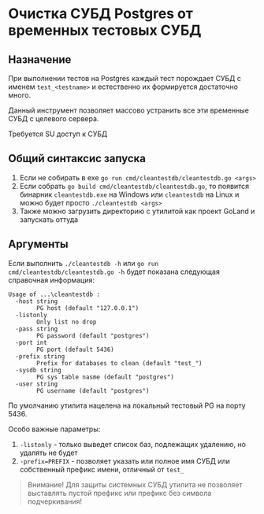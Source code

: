 # Очистка СУБД Postgres от временных тестовых СУБД

## Назначение

При выполнении тестов на Postgres каждый тест
порождает СУБД с именем `test_<testname>` и естественно их формируется
достаточно много.

Данный инструмент позволяет массово устранить все эти временные СУБД с целевого сервера.

Требуется SU доступ к СУБД

## Общий синтаксис запуска

1. Если не собирать в exe `go run cmd/cleantestdb/cleantestdb.go <args>`
2. Если собрать `go build cmd/cleantestdb/cleantestdb.go`, то появится
бинарник `cleantestdb.exe` на Windows или `cleantestdb` на Linux и
можно будет просто `./cleantestdb <args>`
3. Также можно загрузить директорию с утилитой как проект GoLand и запускать оттуда 
   
## Аргументы

Если выполнить `./cleantestdb -h` или `go run cmd/cleantestdb/cleantestdb.go -h` будет
показана следующая справочная информация:

```
Usage of ...\cleantestdb :
  -host string
        PG host (default "127.0.0.1")
  -listonly
        Only list no drop
  -pass string
        PG password (default "postgres")
  -port int
        PG port (default 5436)
  -prefix string
        Prefix for databases to clean (default "test_")
  -sysdb string
        PG sys table nasme (default "postgres")
  -user string
        PG username (default "postgres")

```

По умолчанию утилита нацелена на локальный тестовый PG на порту 5436.

Особо важные параметры:

1. `-listonly` - только выведет список баз, подлежащих удалению, но удалять не будет
2. `-prefix=PREFIX` - позволяет указать или полное имя СУБД или собственный префикс
имени, отличный от `test_`
   
> Внимание! Для защиты системных СУБД утилита не позволяет выставлять пустой
> префикс или префикс без символа подчеркивания!
